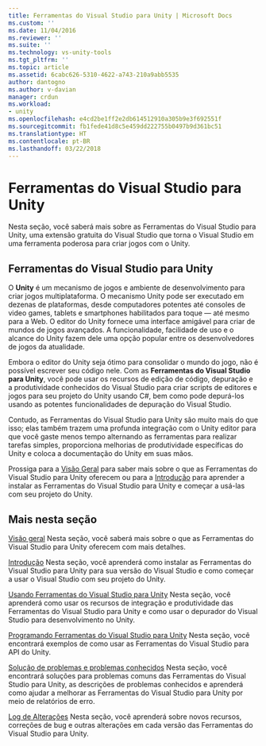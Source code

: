 ```yaml
---
title: Ferramentas do Visual Studio para Unity | Microsoft Docs
ms.custom: ''
ms.date: 11/04/2016
ms.reviewer: ''
ms.suite: ''
ms.technology: vs-unity-tools
ms.tgt_pltfrm: ''
ms.topic: article
ms.assetid: 6cabc626-5310-4622-a743-210a9abb5535
author: dantogno
ms.author: v-davian
manager: crdun
ms.workload:
- unity
ms.openlocfilehash: e4cd2be1ff2e2db614512910a305b9e3f692551f
ms.sourcegitcommit: fb1fede41d8c5e459dd222755b0497b9d361bc51
ms.translationtype: HT
ms.contentlocale: pt-BR
ms.lasthandoff: 03/22/2018
---
```

# <a name="visual-studio-tools-for-unity"></a>Ferramentas do Visual Studio para Unity
Nesta seção, você saberá mais sobre as Ferramentas do Visual Studio para Unity, uma extensão gratuita do Visual Studio que torna o Visual Studio em uma ferramenta poderosa para criar jogos com o Unity.

## <a name="visual-studio-tools-for-unity"></a>Ferramentas do Visual Studio para Unity
 O **Unity** é um mecanismo de jogos e ambiente de desenvolvimento para criar jogos multiplataforma. O mecanismo Unity pode ser executado em dezenas de plataformas, desde computadores potentes até consoles de video games, tablets e smartphones habilitados para toque — até mesmo para a Web. O editor do Unity fornece uma interface amigável para criar de mundos de jogos avançados. A funcionalidade, facilidade de uso e o alcance do Unity fazem dele uma opção popular entre os desenvolvedores de jogos da atualidade.

 Embora o editor do Unity seja ótimo para consolidar o mundo do jogo, não é possível escrever seu código nele. Com as **Ferramentas do Visual Studio para Unity**, você pode usar os recursos de edição de código, depuração e a produtividade conhecidos do Visual Studio para criar scripts de editores e jogos para seu projeto do Unity usando C#, bem como pode depurá-los usando as potentes funcionalidades de depuração do Visual Studio.

 Contudo, as Ferramentas do Visual Studio para Unity são muito mais do que isso; elas também trazem uma profunda integração com o Unity editor para que você gaste menos tempo alternando as ferramentas para realizar tarefas simples, proporciona melhorias de produtividade específicas do Unity e coloca a documentação do Unity em suas mãos.

 Prossiga para a [Visão Geral](../cross-platform/overview-of-visual-studio-tools-for-unity.md) para saber mais sobre o que as Ferramentas do Visual Studio para Unity oferecem ou para a [Introdução](../cross-platform/getting-started-with-visual-studio-tools-for-unity.md) para aprender a instalar as Ferramentas do Visual Studio para Unity e começar a usá-las com seu projeto do Unity.

## <a name="more-in-this-section"></a>Mais nesta seção
 [Visão geral](../cross-platform/overview-of-visual-studio-tools-for-unity.md) Nesta seção, você saberá mais sobre o que as Ferramentas do Visual Studio para Unity oferecem com mais detalhes.

 [Introdução](../cross-platform/getting-started-with-visual-studio-tools-for-unity.md) Nesta seção, você aprenderá como instalar as Ferramentas do Visual Studio para Unity para sua versão do Visual Studio e como começar a usar o Visual Studio com seu projeto do Unity.

 [Usando Ferramentas do Visual Studio para Unity](../cross-platform/using-visual-studio-tools-for-unity.md) Nesta seção, você aprenderá como usar os recursos de integração e produtividade das Ferramentas do Visual Studio para Unity e como usar o depurador do Visual Studio para desenvolvimento no Unity.

 [Programando Ferramentas do Visual Studio para Unity](../cross-platform/programming-visual-studio-tools-for-unity.md) Nesta seção, você encontrará exemplos de como usar as Ferramentas do Visual Studio para API do Unity.

 [Solução de problemas e problemas conhecidos](../cross-platform/troubleshooting-and-known-issues-visual-studio-tools-for-unity.md) Nesta seção, você encontrará soluções para problemas comuns das Ferramentas do Visual Studio para Unity, as descrições de problemas conhecidos e aprenderá como ajudar a melhorar as Ferramentas do Visual Studio para Unity por meio de relatórios de erro.

 [Log de Alterações](../cross-platform/change-log-visual-studio-tools-for-unity.md) Nesta seção, você aprenderá sobre novos recursos, correções de bug e outras alterações em cada versão das Ferramentas do Visual Studio para Unity.
